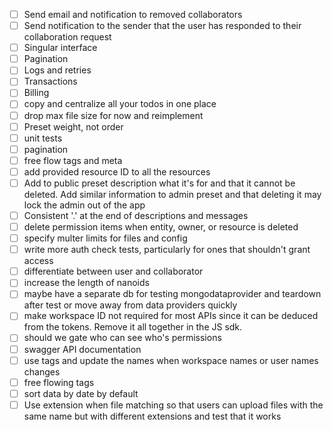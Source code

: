 - [ ] Send email and notification to removed collaborators
- [ ] Send notification to the sender that the user has responded to their collaboration request
- [ ] Singular interface
- [ ] Pagination
- [ ] Logs and retries
- [ ] Transactions
- [ ] Billing
- [ ] copy and centralize all your todos in one place
- [ ] drop max file size for now and reimplement
- [ ] Preset weight, not order
- [ ] unit tests
- [ ] pagination
- [ ] free flow tags and meta
- [ ] add provided resource ID to all the resources
- [ ] Add to public preset description what it's for and that it cannot be deleted. Add similar information to admin preset and that deleting it may lock the admin out of the app
- [ ] Consistent '.' at the end of descriptions and messages
- [ ] delete permission items when entity, owner, or resource is deleted
- [ ] specify multer limits for files and config
- [ ] write more auth check tests, particularly for ones that shouldn't grant access
- [ ] differentiate between user and collaborator
- [ ] increase the length of nanoids
- [ ] maybe have a separate db for testing mongodataprovider and teardown after test or move away from data providers quickly
- [ ] make workspace ID not required for most APIs since it can be deduced from the tokens. Remove it all together in the JS sdk.
- [ ] should we gate who can see who's permissions
- [ ] swagger API documentation
- [ ] use tags and update the names when workspace names or user names changes
- [ ] free flowing tags
- [ ] sort data by date by default
- [ ] Use extension when file matching so that users can upload files with the same name but with different extensions and test that it works
